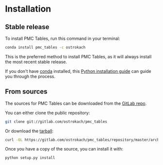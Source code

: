 # Installation

## Stable release

To install PMC Tables, run this command in your terminal:

```bash
conda install pmc_tables -c ostrokach
```

This is the preferred method to install PMC Tables, as it will always install the most recent stable release.

If you don't have [conda] installed, this [Python installation guide] can guide
you through the process.

[conda]: https://conda.io
[Python installation guide]: https://conda.io/docs/user-guide/install/index.html

## From sources

The sources for PMC Tables can be downloaded from the [GitLab repo].

You can either clone the public repository:

```bash
git clone git://gitlab.com/ostrokach/pmc_tables
```

Or download the [tarball]:

```bash
curl -OL https://gitlab.com/ostrokach/pmc_tables/repository/master/archive.tar
```

Once you have a copy of the source, you can install it with:

```bash
python setup.py install
```

[GitLab repo]: https://gitlab.com/ostrokach/pmc_tables
[tarball]: https://gitlab.com/ostrokach/pmc_tables/repository/master/archive.tar
